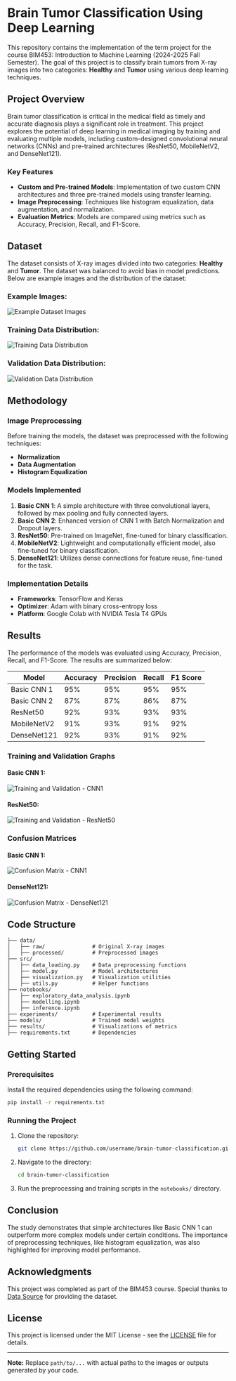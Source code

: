 # Brain Tumor Classification Using Deep Learning

This repository contains the implementation of the term project for the course BIM453: Introduction to Machine Learning (2024-2025 Fall Semester). The goal of this project is to classify brain tumors from X-ray images into two categories: **Healthy** and **Tumor** using various deep learning techniques.

## Project Overview

Brain tumor classification is critical in the medical field as timely and accurate diagnosis plays a significant role in treatment. This project explores the potential of deep learning in medical imaging by training and evaluating multiple models, including custom-designed convolutional neural networks (CNNs) and pre-trained architectures (ResNet50, MobileNetV2, and DenseNet121).

### Key Features
- **Custom and Pre-trained Models**: Implementation of two custom CNN architectures and three pre-trained models using transfer learning.
- **Image Preprocessing**: Techniques like histogram equalization, data augmentation, and normalization.
- **Evaluation Metrics**: Models are compared using metrics such as Accuracy, Precision, Recall, and F1-Score.

## Dataset

The dataset consists of X-ray images divided into two categories: **Healthy** and **Tumor**. The dataset was balanced to avoid bias in model predictions. Below are example images and the distribution of the dataset:

### Example Images:
![Example Dataset Images](results/ExampleImages.png)

### Training Data Distribution:
![Training Data Distribution](results/BalanceOfTrain.png)

### Validation Data Distribution:
![Validation Data Distribution](results/BalanceOfValidation.png)

## Methodology

### Image Preprocessing
Before training the models, the dataset was preprocessed with the following techniques:
- **Normalization**
- **Data Augmentation**
- **Histogram Equalization**

### Models Implemented
1. **Basic CNN 1**: A simple architecture with three convolutional layers, followed by max pooling and fully connected layers.
2. **Basic CNN 2**: Enhanced version of CNN 1 with Batch Normalization and Dropout layers.
3. **ResNet50**: Pre-trained on ImageNet, fine-tuned for binary classification.
4. **MobileNetV2**: Lightweight and computationally efficient model, also fine-tuned for binary classification.
5. **DenseNet121**: Utilizes dense connections for feature reuse, fine-tuned for the task.

### Implementation Details
- **Frameworks**: TensorFlow and Keras
- **Optimizer**: Adam with binary cross-entropy loss
- **Platform**: Google Colab with NVIDIA Tesla T4 GPUs

## Results
The performance of the models was evaluated using Accuracy, Precision, Recall, and F1-Score. The results are summarized below:

| Model          | Accuracy | Precision | Recall | F1 Score |
|----------------|----------|-----------|--------|----------|
| Basic CNN 1    | 95%      | 95%       | 95%    | 95%      |
| Basic CNN 2    | 87%      | 87%       | 86%    | 87%      |
| ResNet50       | 92%      | 93%       | 93%    | 93%      |
| MobileNetV2    | 91%      | 93%       | 91%    | 92%      |
| DenseNet121    | 92%      | 93%       | 91%    | 92%      |

### Training and Validation Graphs
#### Basic CNN 1:
![Training and Validation - CNN1](results/CNN1Plotting.png)

#### ResNet50:
![Training and Validation - ResNet50](path/to/resnet50_graphs.png)

### Confusion Matrices
#### Basic CNN 1:
![Confusion Matrix - CNN1](path/to/cnn1_confusion_matrix.png)

#### DenseNet121:
![Confusion Matrix - DenseNet121](path/to/densenet_confusion_matrix.png)

## Code Structure

```
├── data/
│   ├── raw/               # Original X-ray images
│   ├── processed/         # Preprocessed images
├── src/
│   ├── data_loading.py    # Data preprocessing functions
│   ├── model.py           # Model architectures
│   ├── visualization.py   # Visualization utilities
│   ├── utils.py           # Helper functions
├── notebooks/
│   ├── exploratory_data_analysis.ipynb
│   ├── modelling.ipynb
│   ├── inference.ipynb
├── experiments/           # Experimental results
├── models/                # Trained model weights
├── results/               # Visualizations of metrics
├── requirements.txt       # Dependencies
```

## Getting Started

### Prerequisites
Install the required dependencies using the following command:
```bash
pip install -r requirements.txt
```

### Running the Project
1. Clone the repository:
   ```bash
   git clone https://github.com/username/brain-tumor-classification.git
   ```
2. Navigate to the directory:
   ```bash
   cd brain-tumor-classification
   ```
3. Run the preprocessing and training scripts in the `notebooks/` directory.

## Conclusion
The study demonstrates that simple architectures like Basic CNN 1 can outperform more complex models under certain conditions. The importance of preprocessing techniques, like histogram equalization, was also highlighted for improving model performance.

## Acknowledgments
This project was completed as part of the BIM453 course. Special thanks to [Data Source](https://kaggle.com/datasets/preetviradiya/brian-tumor-dataset/data) for providing the dataset.

## License
This project is licensed under the MIT License - see the [LICENSE](LICENSE) file for details.

---
**Note:** Replace `path/to/...` with actual paths to the images or outputs generated by your code.
